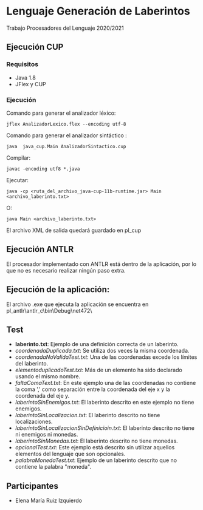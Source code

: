 # Lenguaje Generación de Laberintos
Trabajo Procesadores del Lenguaje 2020/2021

## Ejecución CUP
### Requisitos
* Java 1.8
* JFlex y CUP

### Ejecución

Comando para generar el analizador léxico:

    jflex AnalizadorLexico.flex --encoding utf-8

Comando para generar el analizador sintáctico :

    java  java_cup.Main AnalizadorSintactico.cup

Compilar: 

    javac -encoding utf8 *.java  

Ejecutar: 

    java -cp <ruta_del_archivo_java-cup-11b-runtime.jar> Main <archivo_laberinto.txt>

O:

    java Main <archivo_laberinto.txt>
    
El archivo XML de salida quedará guardado en pl_cup


## Ejecución ANTLR
El procesador implementado con ANTLR está dentro de la aplicación, por lo que no es necesario realizar ningún paso extra.

## Ejecución de la aplicación:

El archivo .exe que ejecuta la aplicación se encuentra en pl_antlr\antlr_c\bin\Debug\net472\




## Test
* **laberinto.txt**: Ejemplo de una definición correcta de un laberinto.
* *coordenadaDuplicada.txt*: Se utiliza dos veces la misma coordenada.
* *coordenadaNoValidaTest.txt*: Una de las coordenadas excede los límites del laberinto.
* *elementoduplicadoTest.txt*: Más de un elemento ha sido declarado usando el mismo nombre.
* *faltaComaText.txt*: En este ejemplo una de las coordenadas no contiene la coma ',' como separación entre la coordenada del eje x y la coordenada del eje y.
* *laberintoSinEnemigos.txt*: El laberinto descrito en este ejemplo no tiene enemigos.
* *laberintoSinLocalizacion.txt*: El laberinto descrito no tiene localizaciones.
* *laberintoSinLocalizacionSinDefinicioin.txt*: El laberinto descrito no tiene ni enemigos ni monedas.
* *laberintoSinMonedas.txt*: El laberinto descrito no tiene monedas.
* *opcionalTest.txt*: Este ejemplo está descrito sin utilizar aquellos elementos del lenguaje que son opcionales.
* *palabraMonedaTest.txt*: Ejemplo de un laberinto descrito que no contiene la palabra "moneda".
    
## Participantes
* Elena María Ruiz Izquierdo

